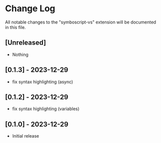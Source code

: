 # Change Log

All notable changes to the "symboscript-vs" extension will be documented in this file.

## [Unreleased]

- Nothing

## [0.1.3] - 2023-12-29

- fix syntax highlighting (async)

## [0.1.2] - 2023-12-29

- fix syntax highlighting (variables)

## [0.1.0] - 2023-12-29

- Initial release
